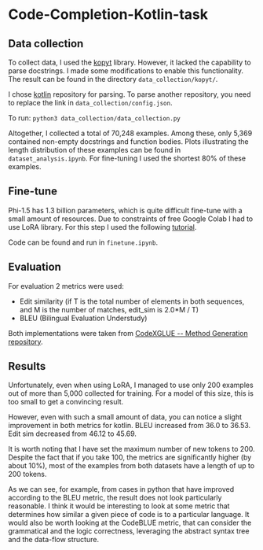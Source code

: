 # Code-Completion-Kotlin-task

## Data collection

To collect data, I used the [kopyt](https://github.com/mvisat/kopyt) library. 
However, it lacked the capability to parse docstrings.
I made some modifications to enable this functionality. 
The result can be found in the directory `data_collection/kopyt/`.


I chose [kotlin](https://github.com/JetBrains/kotlin) repository for parsing. 
To parse another repository, you need to replace the link in `data_collection/config.json`.

To run: 
`python3 data_collection/data_collection.py`


Altogether, I collected a total of 70,248 examples. 
Among these, only 5,369 contained non-empty docstrings and function bodies. 
Plots illustrating the length distribution of these examples can be found in `dataset_analysis.ipynb`. 
For fine-tuning I used the shortest 80% of these examples.

## Fine-tune

Phi-1.5 has 1.3 billion parameters, which is quite difficult fine-tune with a small amount of resources. 
Due to constraints of free Google Colab I had to use LoRA library. 
For this step I used the following [tutorial](https://gathnex.medium.com/consumer-friendly-fine-tuning-with-microsoft-phi-1-5-4bd28ad18af7).

Code can be found and run in `finetune.ipynb`.

## Evaluation
 

For evaluation 2 metrics were used:

- Edit similarity (if T is the total number of elements in both sequences, and M is the number of matches, edit_sim is 2.0*M / T)
- BLEU (Bilingual Evaluation Understudy)

Both implementations were taken from [CodeXGLUE -- Method Generation repository](https://github.com/microsoft/CodeXGLUE/tree/main/Code-Code/Method-Generation).

## Results

Unfortunately, even when using LoRA, I managed to use only 200 examples out of more than 5,000 collected for training. 
For a model of this size, this is too small to get a convincing result.

However, even with such a small amount of data, you can notice a slight improvement in both metrics for kotlin. 
BLEU increased from 36.0 to 36.53. Edit sim decreased from 46.12 to 45.69.

It is worth noting that I have set the maximum number of new tokens to 200. 
Despite the fact that if you take 100, the metrics are significantly higher (by about 10%), most of the examples from both datasets have a length of up to 200 tokens.

As we can see, for example, from cases in python that have improved according to the BLEU metric, the result does not look particularly reasonable. 
I think it would be interesting to look at some metric that determines how similar a given piece of code is to a particular language. 
It would also be worth looking at the CodeBLUE metric, that can consider the grammatical and the logic correctness, leveraging the abstract syntax tree and the data-flow structure.